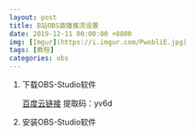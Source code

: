 ```yaml
---
layout: post
title: B站OBS直播推流设置
date: 2019-12-11 00:00:00 +0800
img: [Imgur](https://i.imgur.com/PwobliE.jpg)
tags: [教程]
categories: obs
---
```


1. 下载OBS-Studio软件
    
    <a href="https://pan.baidu.com/s/1DAcrCoRIRCrCZGnmr3lK1Q" target="_blank">百度云链接</a>   提取码：yv6d

2. 安装OBS-Studio软件


